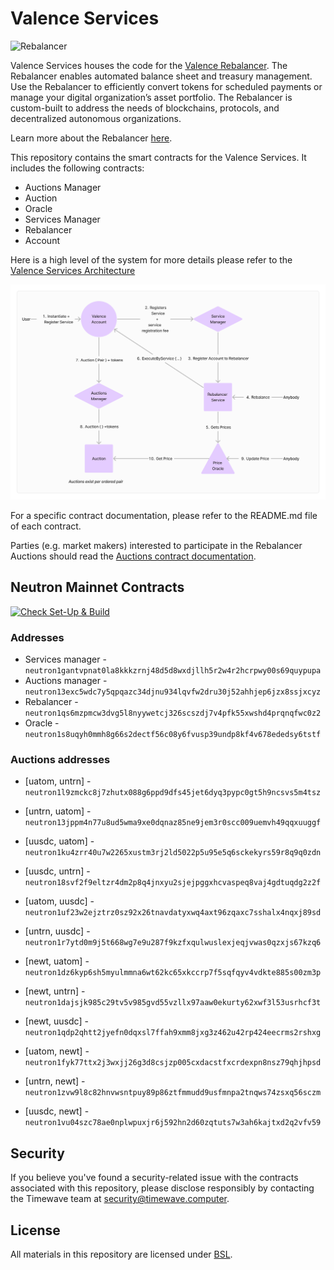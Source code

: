 # Valence Services
![Rebalancer](https://www.valence.zone/img/rebalancer.svg)

Valence Services houses the code for the [Valence Rebalancer](https://www.valence.zone/rebalancer). The Rebalancer enables automated balance sheet and treasury management. Use the Rebalancer to efficiently convert tokens for scheduled payments or manage your digital organization’s asset portfolio. The Rebalancer is custom-built to address the needs of blockchains, protocols, and decentralized autonomous organizations. 

Learn more about the Rebalancer [here](https://www.valence.zone/blog/Rebalancer-Protocol-Asset-Management).

This repository contains the smart contracts for the Valence Services. It includes the following contracts:
- Auctions Manager
- Auction
- Oracle
- Services Manager
- Rebalancer
- Account

Here is a high level of the system for more details please refer to the [Valence Services Architecture](./architecture.md)

![Top Level](./images/high-level.png)

For a specific contract documentation, please refer to the README.md file of each contract.

Parties (e.g. market makers) interested to participate in the Rebalancer Auctions should read the [Auctions contract documentation](./contracts//auction/auction/README.md).

## Neutron Mainnet Contracts

[![Check Set-Up & Build](https://github.com/timewave-computer/valence-services/actions/workflows/check.yml/badge.svg)](https://github.com/timewave-computer/valence-services/actions/workflows/check.yml)

### Addresses

- Services manager - `neutron1gantvpnat0la8kkkzrnj48d5d8wxdjllh5r2w4r2hcrpwy00s69quypupa`
- Auctions manager - `neutron13exc5wdc7y5qpqazc34djnu934lqvfw2dru30j52ahhjep6jzx8ssjxcyz`
- Rebalancer - `neutron1qs6mzpmcw3dvg5l8nyywetcj326scszdj7v4pfk55xwshd4prqnqfwc0z2`
- Oracle - `neutron1s8uqyh0mmh8g66s2dectf56c08y6fvusp39undp8kf4v678ededsy6tstf`

### Auctions addresses

- [uatom, untrn] - `neutron1l9zmckc8j7zhutx088g6ppd9dfs45jet6dyq3pypc0gt5h9ncsvs5m4tsz`
- [untrn, uatom] - `neutron13jppm4n77u8ud5wma9xe0dqnaz85ne9jem3r0scc009uemvh49qqxuuggf`

- [uusdc, uatom] - `neutron1ku4zrr40u7w2265xustm3rj2ld5022p5u95e5q6sckekyrs59r8q9q0zdn`
- [uusdc, untrn] - `neutron18svf2f9eltzr4dm2p8q4jnxyu2sjejpggxhcvaspeq8vaj4gdtuqdg2z2f`
- [uatom, uusdc] - `neutron1uf23w2ejztrz0sz92x26tnavdatyxwq4axt96zqaxc7sshalx4nqxj89sd`
- [untrn, uusdc] - `neutron1r7ytd0m9j5t668wg7e9u287f9kzfxqulwuslexjeqjvwas0qzxjs67kzq6`

- [newt, uatom] - `neutron1dz6kyp6sh5myulmmna6wt62kc65xkccrp7f5sqfqyv4vdkte885s00zm3p`
- [newt, untrn] - `neutron1dajsjk985c29tv5v985gvd55vzllx97aaw0ekurty62xwf3l53usrhcf3t`
- [newt, uusdc] - `neutron1qdp2qhtt2jyefn0dqxsl7ffah9xmm8jxg3z462u42rp424eecrms2rshxg`
- [uatom, newt] - `neutron1fyk77ttx2j3wxjj26g3d8csjzp005cxdacstfxcrdexpn8nsz79qhjhpsd`
- [untrn, newt] - `neutron1zvw9l8c82hnvwsntpuy89p86ztfmmudd9usfmnpa2tnqws74zsxq56sczm`
- [uusdc, newt] - `neutron1vu04szc78ae0nplwpuxjr6j592hn2d60zqtuts7w3ah6kajtxd2q2vfv59`

## Security

If you believe you've found a security-related issue with the contracts associated with this repository, please disclose responsibly by contacting the Timewave team at [security@timewave.computer](mailto:security@timewave.computer).

## License

All materials in this repository are licensed under [BSL](./LICENSE).
